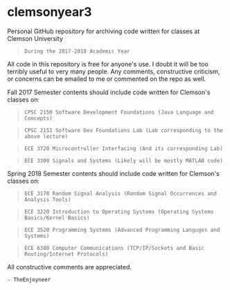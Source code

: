# clemsonyear3
Personal GitHub repository for archiving code written for classes at Clemson University
  > `During the 2017-2018 Academic Year`

All code in this repository is free for anyone's use. I doubt it will be too terribly useful to very many people.
Any comments, constructive criticism, or concerns can be emailed to me or commented on the repo as well.

Fall 2017 Semester contents should include code written for Clemson's classes on:
  > `CPSC 2150 Software Development Foundations (Java Language and Concepts)`
  
  > `CPSC 2151 Software Dev Foundations Lab (Lab corresponding to the above lecture)`
  
  > `ECE 3720 Microcontroller Interfacing (And its corresponding Lab)`
  
  > `ECE 3300 Signals and Systems (Likely will be mostly MATLAB code)`
  
Spring 2018 Semester contents should include code written for Clemson's classes on:
  > `ECE 3170 Random Signal Analysis (Random Signal Occurrences and Analysis Tools)`
  
  > `ECE 3220 Introduction to Operating Systems (Operating Systems Basics/Kernel Basics)`
  
  > `ECE 3520 Programming Systems (Advanced Programming Languges and Systems)`
  
  > `ECE 6380 Computer Communications (TCP/IP/Sockets and Basic Routing/Internet Protocols)`
  
  All constructive comments are appreciated.
  
    - TheEnjoyneer
